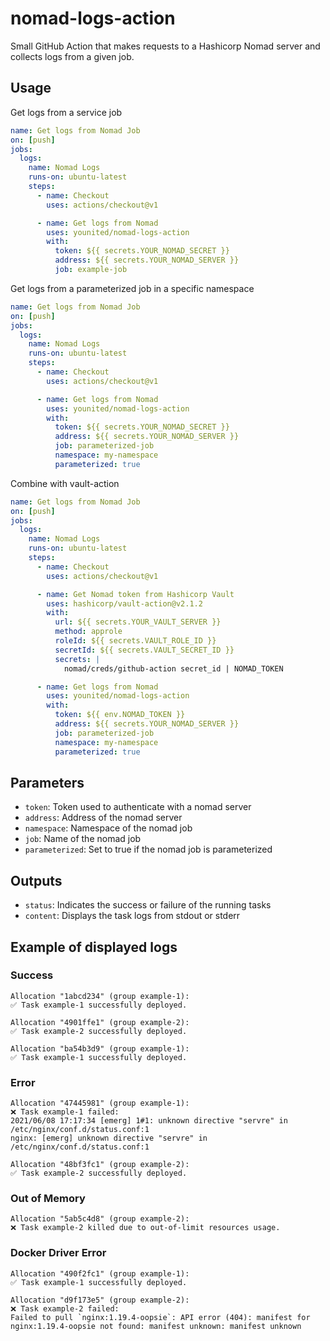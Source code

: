 # nomad-logs-action

Small GitHub Action that makes requests to a Hashicorp Nomad server and collects logs from a given job.

## Usage

Get logs from a service job

```yml
name: Get logs from Nomad Job
on: [push]
jobs:
  logs:
    name: Nomad Logs
    runs-on: ubuntu-latest
    steps:
      - name: Checkout
        uses: actions/checkout@v1

      - name: Get logs from Nomad
        uses: younited/nomad-logs-action
        with:
          token: ${{ secrets.YOUR_NOMAD_SECRET }}
          address: ${{ secrets.YOUR_NOMAD_SERVER }}
          job: example-job
```

Get logs from a parameterized job in a specific namespace

```yml
name: Get logs from Nomad Job
on: [push]
jobs:
  logs:
    name: Nomad Logs
    runs-on: ubuntu-latest
    steps:
      - name: Checkout
        uses: actions/checkout@v1

      - name: Get logs from Nomad
        uses: younited/nomad-logs-action
        with:
          token: ${{ secrets.YOUR_NOMAD_SECRET }}
          address: ${{ secrets.YOUR_NOMAD_SERVER }}
          job: parameterized-job
          namespace: my-namespace
          parameterized: true
```

Combine with vault-action

```yml
name: Get logs from Nomad Job
on: [push]
jobs:
  logs:
    name: Nomad Logs
    runs-on: ubuntu-latest
    steps:
      - name: Checkout
        uses: actions/checkout@v1

      - name: Get Nomad token from Hashicorp Vault
        uses: hashicorp/vault-action@v2.1.2
        with:
          url: ${{ secrets.YOUR_VAULT_SERVER }}
          method: approle
          roleId: ${{ secrets.VAULT_ROLE_ID }}
          secretId: ${{ secrets.VAULT_SECRET_ID }}
          secrets: |
            nomad/creds/github-action secret_id | NOMAD_TOKEN

      - name: Get logs from Nomad
        uses: younited/nomad-logs-action
        with:
          token: ${{ env.NOMAD_TOKEN }}
          address: ${{ secrets.YOUR_NOMAD_SERVER }}
          job: parameterized-job
          namespace: my-namespace
          parameterized: true
```

## Parameters

- `token`: Token used to authenticate with a nomad server
- `address`: Address of the nomad server
- `namespace`: Namespace of the nomad job
- `job`: Name of the nomad job
- `parameterized`: Set to true if the nomad job is parameterized

## Outputs

- `status`: Indicates the success or failure of the running tasks
- `content`: Displays the task logs from stdout or stderr

## Example of displayed logs

### Success
```
Allocation "1abcd234" (group example-1):
✅ Task example-1 successfully deployed.

Allocation "4901ffe1" (group example-2):
✅ Task example-2 successfully deployed.

Allocation "ba54b3d9" (group example-1):
✅ Task example-1 successfully deployed.
```

### Error
```
Allocation "47445981" (group example-1):
❌ Task example-1 failed:
2021/06/08 17:17:34 [emerg] 1#1: unknown directive "servre" in /etc/nginx/conf.d/status.conf:1
nginx: [emerg] unknown directive "servre" in /etc/nginx/conf.d/status.conf:1

Allocation "48bf3fc1" (group example-2):
✅ Task example-2 successfully deployed.
```

### Out of Memory
```
Allocation "5ab5c4d8" (group example-2):
❌ Task example-2 killed due to out-of-limit resources usage.

```

### Docker Driver Error
```
Allocation "490f2fc1" (group example-1):
✅ Task example-1 successfully deployed.

Allocation "d9f173e5" (group example-2):
❌ Task example-2 failed:
Failed to pull `nginx:1.19.4-oopsie`: API error (404): manifest for nginx:1.19.4-oopsie not found: manifest unknown: manifest unknown
```
